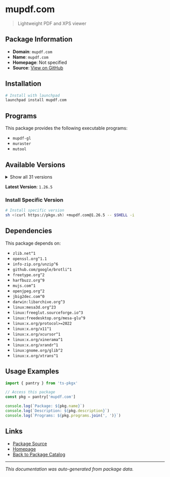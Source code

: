# mupdf.com

> Lightweight PDF and XPS viewer

## Package Information

- **Domain**: `mupdf.com`
- **Name**: `mupdf.com`
- **Homepage**: Not specified
- **Source**: [View on GitHub](https://github.com/pkgxdev/pantry/tree/main/projects/mupdf.com/package.yml)

## Installation

```bash
# Install with launchpad
launchpad install mupdf.com
```

## Programs

This package provides the following executable programs:

- `mupdf-gl`
- `muraster`
- `mutool`

## Available Versions

<details>
<summary>Show all 31 versions</summary>

- `1.26.5`, `1.26.4`, `1.26.3`, `1.26.2`, `1.26.1`
- `1.26.0`, `1.25.6`, `1.25.5`, `1.25.4`, `1.25.3`
- `1.25.2`, `1.25.1`, `1.25.0`, `1.24.11`, `1.24.10`
- `1.24.9`, `1.24.8`, `1.24.7`, `1.24.6`, `1.24.5`
- `1.24.4`, `1.24.3`, `1.24.2`, `1.24.1`, `1.24.0`
- `1.23.11`, `1.23.10`, `1.23.9`, `1.23.8`, `1.23.7`
- `1.23.6`

</details>

**Latest Version**: `1.26.5`

### Install Specific Version

```bash
# Install specific version
sh <(curl https://pkgx.sh) +mupdf.com@1.26.5 -- $SHELL -i
```

## Dependencies

This package depends on:

- `zlib.net^1`
- `openssl.org^1.1`
- `info-zip.org/unzip^6`
- `github.com/google/brotli^1`
- `freetype.org^2`
- `harfbuzz.org^9`
- `mujs.com^1`
- `openjpeg.org^2`
- `jbig2dec.com^0`
- `darwin:libarchive.org^3`
- `linux:mesa3d.org^23`
- `linux:freeglut.sourceforge.io^3`
- `linux:freedesktop.org/mesa-glu^9`
- `linux:x.org/protocol>=2022`
- `linux:x.org/x11^1`
- `linux:x.org/xcursor^1`
- `linux:x.org/xinerama^1`
- `linux:x.org/xrandr^1`
- `linux:gnome.org/glib^2`
- `linux:x.org/xtrans^1`

## Usage Examples

```typescript
import { pantry } from 'ts-pkgx'

// Access this package
const pkg = pantry['mupdf.com']

console.log(`Package: ${pkg.name}`)
console.log(`Description: ${pkg.description}`)
console.log(`Programs: ${pkg.programs.join(', ')}`)
```

## Links

- [Package Source](https://github.com/pkgxdev/pantry/tree/main/projects/mupdf.com/package.yml)
- [Homepage](#)
- [Back to Package Catalog](../../package-catalog.md)

---

*This documentation was auto-generated from package data.*
